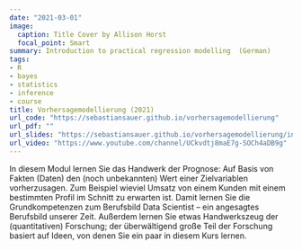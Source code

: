 ```yaml
---
date: "2021-03-01"
image:
  caption: Title Cover by Allison Horst
  focal_point: Smart
summary: Introduction to practical regression modelling  (German)
tags:
- R
- bayes
- statistics
- inference
- course
title: Vorhersagemodellierung (2021)
url_code: "https://sebastiansauer.github.io/vorhersagemodellierung"
url_pdf: ""
url_slides: "https://sebastiansauer.github.io/vorhersagemodellierung/index.html#themen"
url_video: "https://www.youtube.com/channel/UCkvdtj8maE7g-SOCh4aDB9g"
---
```


In diesem Modul lernen Sie das Handwerk der Prognose: Auf Basis von Fakten (Daten) den (noch unbekannten) Wert einer Zielvariablen vorherzusagen. Zum Beispiel wieviel Umsatz von einem Kunden mit einem bestimmten Profil im Schnitt zu erwarten ist. Damit lernen Sie die Grundkompetenzen zum Berufsbild Data Scientist – ein angesagtes Berufsbild unserer Zeit. Außerdem lernen Sie etwas Handwerkszeug der (quantitativen) Forschung; der überwältigend große Teil der Forschung basiert auf Ideen, von denen Sie ein paar in diesem Kurs lernen.


